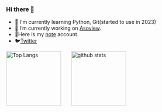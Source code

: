 ### Hi there 👋
- 🌱 I'm currently learning Python, Git(started to use in 2023)
- 🔭 I’m currently working on [Asoview](https://www.asoview.co.jp/).
- 📓Here is my [note](https://note.com/nepia_infinity) account.
- :bird:[Twitter](https://twitter.com/nepia_infinity)


  
<p align="left"> 
  <img alt="Top Langs" height="150px" src="https://github-readme-stats.vercel.app/api/top-langs/?username=nepia-infinity&layout=compact&show_icons=true&theme=onedark" />
       
  <img alt="github stats" height="150px" src="https://github-readme-stats.vercel.app/api?username=nepia-infinity&theme=onedark&show_icons=ture" />
</p>




